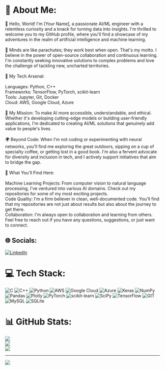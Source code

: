 # 💫 About Me:
👋 Hello, World! I'm [Your Name], a passionate AI/ML engineer with a relentless curiosity and a knack for turning data into insights. I'm thrilled to welcome you to my GitHub profile, where you'll find a showcase of my adventures in the realm of artificial intelligence and machine learning.<br><br>🧠 Minds are like parachutes; they work best when open. That's my motto. I believe in the power of open-source collaboration and continuous learning. I'm constantly seeking innovative solutions to complex problems and love the challenge of tackling new, uncharted territories.<br><br>🤖 My Tech Arsenal:<br><br>Languages: Python, C++<br>Frameworks: TensorFlow, PyTorch, scikit-learn<br>Tools: Jupyter, Git, Docker<br>Cloud: AWS, Google Cloud, Azure<br><br>🚀 My Mission: To make AI more accessible, understandable, and ethical. Whether it's developing cutting-edge models or building user-friendly applications, I'm dedicated to creating AI/ML solutions that genuinely add value to people's lives.<br><br>🌍 Beyond Code: When I'm not coding or experimenting with neural networks, you'll find me exploring the great outdoors, sipping on a cup of specialty coffee, or getting lost in a good book. I'm also a fervent advocate for diversity and inclusion in tech, and I actively support initiatives that aim to bridge the gap.<br><br>🌟 What You'll Find Here:<br><br>Machine Learning Projects: From computer vision to natural language processing, I've ventured into various AI domains. Check out my repositories for some of my most exciting projects.<br>Code Quality: I'm a firm believer in clean, well-documented code. You'll find that my repositories are not just about results but also about the journey to get there.<br>Collaboration: I'm always open to collaboration and learning from others. Feel free to reach out if you have any questions, suggestions, or just want to connect.


## 🌐 Socials:
[![LinkedIn](https://img.shields.io/badge/LinkedIn-%230077B5.svg?logo=linkedin&logoColor=white)](https://linkedin.com/in/umairs26) 

# 💻 Tech Stack:
![C](https://img.shields.io/badge/c-%2300599C.svg?style=for-the-badge&logo=c&logoColor=white) ![C++](https://img.shields.io/badge/c++-%2300599C.svg?style=for-the-badge&logo=c%2B%2B&logoColor=white) ![Python](https://img.shields.io/badge/python-3670A0?style=for-the-badge&logo=python&logoColor=ffdd54) ![AWS](https://img.shields.io/badge/AWS-%23FF9900.svg?style=for-the-badge&logo=amazon-aws&logoColor=white) ![Google Cloud](https://img.shields.io/badge/Google%20Cloud-%234285F4.svg?style=for-the-badge&logo=google-cloud&logoColor=white) ![Azure](https://img.shields.io/badge/azure-%230072C6.svg?style=for-the-badge&logo=azure-devops&logoColor=white) ![Keras](https://img.shields.io/badge/Keras-%23D00000.svg?style=for-the-badge&logo=Keras&logoColor=white) ![NumPy](https://img.shields.io/badge/numpy-%23013243.svg?style=for-the-badge&logo=numpy&logoColor=white) ![Pandas](https://img.shields.io/badge/pandas-%23150458.svg?style=for-the-badge&logo=pandas&logoColor=white) ![Plotly](https://img.shields.io/badge/Plotly-%233F4F75.svg?style=for-the-badge&logo=plotly&logoColor=white) ![PyTorch](https://img.shields.io/badge/PyTorch-%23EE4C2C.svg?style=for-the-badge&logo=PyTorch&logoColor=white) ![scikit-learn](https://img.shields.io/badge/scikit--learn-%23F7931E.svg?style=for-the-badge&logo=scikit-learn&logoColor=white) ![SciPy](https://img.shields.io/badge/SciPy-%230C55A5.svg?style=for-the-badge&logo=scipy&logoColor=%white) ![TensorFlow](https://img.shields.io/badge/TensorFlow-%23FF6F00.svg?style=for-the-badge&logo=TensorFlow&logoColor=white) ![GIT](https://img.shields.io/badge/Git-fc6d26?style=for-the-badge&logo=git&logoColor=white) ![MySQL](https://img.shields.io/badge/mysql-%2300f.svg?style=for-the-badge&logo=mysql&logoColor=white) ![SQLite](https://img.shields.io/badge/sqlite-%2307405e.svg?style=for-the-badge&logo=sqlite&logoColor=white)
# 📊 GitHub Stats:
![](https://github-readme-stats.vercel.app/api?username=umairs5&theme=merko&hide_border=false&include_all_commits=false&count_private=false)<br/>
![](https://github-readme-streak-stats.herokuapp.com/?user=umairs5&theme=merko&hide_border=false)<br/>
![](https://github-readme-stats.vercel.app/api/top-langs/?username=umairs5&theme=merko&hide_border=false&include_all_commits=false&count_private=false&layout=compact)

---
[![](https://visitcount.itsvg.in/api?id=umairs5&icon=0&color=0)](https://visitcount.itsvg.in)

<!-- Proudly created with GPRM ( https://gprm.itsvg.in ) -->

